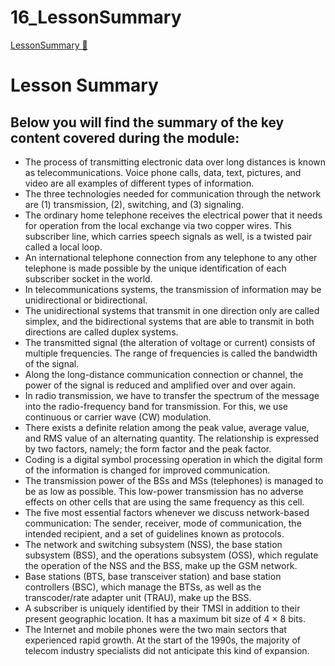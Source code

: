 # 16_LessonSummary

[LessonSummary &#128279;](https://alison.com/topic/learn/145597/network-communication-lesson-summary)

# Lesson Summary

## Below you will find the summary of the key content covered during the module:

- The process of transmitting electronic data over long distances is known as telecommunications. Voice phone calls, data, text, pictures, and video are all examples of different types of information.
- The three technologies needed for communication through the network are (1) transmission, (2), switching, and (3) signaling.
- The ordinary home telephone receives the electrical power that it needs for operation from the local exchange via two copper wires. This subscriber line, which carries speech signals as well, is a twisted pair called a local loop.
- An international telephone connection from any telephone to any other telephone is made possible by the unique identification of each subscriber socket in the world.
- In telecommunications systems, the transmission of information may be unidirectional or bidirectional.
- The unidirectional systems that transmit in one direction only are called simplex, and the bidirectional systems that are able to transmit in both directions are called duplex systems.
- The transmitted signal (the alteration of voltage or current) consists of multiple frequencies. The range of frequencies is called the bandwidth of the signal.
- Along the long-distance communication connection or channel, the power of the signal is reduced and amplified over and over again.
- In radio transmission, we have to transfer the spectrum of the message into the radio-frequency band for transmission. For this, we use continuous or carrier wave (CW) modulation.
- There exists a definite relation among the peak value, average value, and RMS value of an alternating quantity. The relationship is expressed by two factors, namely; the form factor and the peak factor.
- Coding is a digital symbol processing operation in which the digital form of the information is changed for improved communication.
- The transmission power of the BSs and MSs (telephones) is managed to be as low as possible. This low-power transmission has no adverse effects on other cells that are using the same frequency as this cell.
- The five most essential factors whenever we discuss network-based communication: The sender, receiver, mode of communication, the intended recipient, and a set of guidelines known as protocols.
- The network and switching subsystem (NSS), the base station subsystem (BSS), and the operations subsystem (OSS), which regulate the operation of the NSS and the BSS, make up the GSM network.
- Base stations (BTS, base transceiver station) and base station controllers (BSC), which manage the BTSs, as well as the transcoder/rate adapter unit (TRAU), make up the BSS.
- A subscriber is uniquely identified by their TMSI in addition to their present geographic location. It has a maximum bit size of 4 × 8 bits.
- The Internet and mobile phones were the two main sectors that experienced rapid growth. At the start of the 1990s, the majority of telecom industry specialists did not anticipate this kind of expansion.
